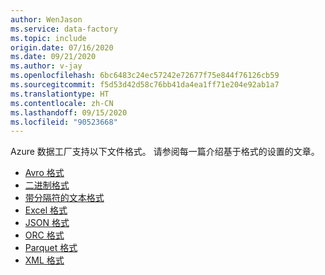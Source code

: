 ```yaml
---
author: WenJason
ms.service: data-factory
ms.topic: include
origin.date: 07/16/2020
ms.date: 09/21/2020
ms.author: v-jay
ms.openlocfilehash: 6bc6483c24ec57242e72677f75e844f76126cb59
ms.sourcegitcommit: f5d53d42d58c76bb41da4ea1ff71e204e92ab1a7
ms.translationtype: HT
ms.contentlocale: zh-CN
ms.lasthandoff: 09/15/2020
ms.locfileid: "90523668"
---
```

<!--
    Common for all ADF file-based connectors
-->

Azure 数据工厂支持以下文件格式。 请参阅每一篇介绍基于格式的设置的文章。

- [Avro 格式](../articles/data-factory/format-avro.md)
- [二进制格式](../articles/data-factory/format-binary.md)
- [带分隔符的文本格式](../articles/data-factory/format-delimited-text.md)
- [Excel 格式](../articles/data-factory/format-excel.md)
- [JSON 格式](../articles/data-factory/format-json.md)
- [ORC 格式](../articles/data-factory/format-orc.md)
- [Parquet 格式](../articles/data-factory/format-parquet.md)
- [XML 格式](../articles/data-factory/format-xml.md)
